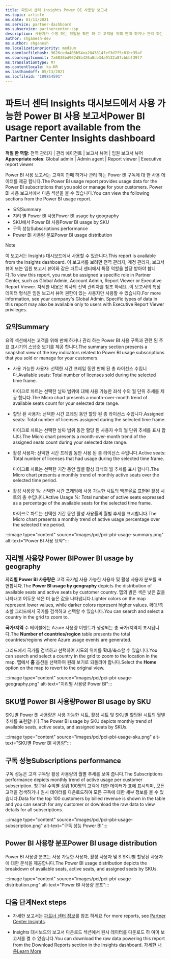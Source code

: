 ```yaml
---
title: 파트너 센터 insights Power BI 사용량 보고서
ms.topic: article
ms.date: 01/11/2021
ms.service: partner-dashboard
ms.subservice: partnercenter-csp
description: 사용자가 수행 하는 작업을 확인 하 고 고객을 위해 판매 하거나 관리 하는 Power BI 구독의 사용과 관련 하 여 개선할 수 있는 위치를 확인 합니다.
author: shganesh-dev
ms.author: shganesh
ms.localizationpriority: medium
ms.openlocfilehash: 9626ceda405b54ea2043814fef3d7f5c81bc35af
ms.sourcegitcommit: 7a6836bd962d5b426a8cb34a9132a87cbbbf39f7
ms.translationtype: MT
ms.contentlocale: ko-KR
ms.lasthandoff: 05/13/2021
ms.locfileid: "109854591"
---
```

# <a name="power-bi-usage-report-available-from-the-partner-center-insights-dashboard"></a><span data-ttu-id="81056-103">파트너 센터 Insights 대시보드에서 사용 가능한 Power BI 사용 보고서</span><span class="sxs-lookup"><span data-stu-id="81056-103">Power BI usage report available from the Partner Center Insights dashboard</span></span>

<span data-ttu-id="81056-104">**적절 한 역할**: 전역 관리자 | 관리 에이전트 | 보고서 뷰어 | 임원 보고서 뷰어</span><span class="sxs-lookup"><span data-stu-id="81056-104">**Appropriate roles**: Global admin | Admin agent | Report viewer | Executive report viewer</span></span>

<span data-ttu-id="81056-105">Power BI 사용 보고서는 고객이 판매 하거나 관리 하는 Power BI 구독에 대 한 사용 데이터를 제공 합니다.</span><span class="sxs-lookup"><span data-stu-id="81056-105">The Power BI usage report provides usage data for the Power BI subscriptions that you sold or manage for your customers.</span></span> <span data-ttu-id="81056-106">Power BI 사용 보고서에서 다음 섹션을 볼 수 있습니다.</span><span class="sxs-lookup"><span data-stu-id="81056-106">You can view the following sections from the Power BI usage report.</span></span>

- <span data-ttu-id="81056-107">요약</span><span class="sxs-lookup"><span data-stu-id="81056-107">Summary</span></span>
- <span data-ttu-id="81056-108">지리 별 Power BI 사용</span><span class="sxs-lookup"><span data-stu-id="81056-108">Power BI usage by geography</span></span>
- <span data-ttu-id="81056-109">SKU에서 Power BI 사용</span><span class="sxs-lookup"><span data-stu-id="81056-109">Power BI usage by SKU</span></span>
- <span data-ttu-id="81056-110">구독 성능</span><span class="sxs-lookup"><span data-stu-id="81056-110">Subscriptions performance</span></span>
- <span data-ttu-id="81056-111">Power BI 사용량 분포</span><span class="sxs-lookup"><span data-stu-id="81056-111">Power BI usage distribution</span></span>

 > [!NOTE]
 > <span data-ttu-id="81056-112">이 보고서는 Insights 대시보드에서 사용할 수 있습니다.</span><span class="sxs-lookup"><span data-stu-id="81056-112">This report is available from the Insights dashboard.</span></span> <span data-ttu-id="81056-113">이 보고서를 보려면 전역 관리자, 계정 관리자, 보고서 뷰어 또는 임원 보고서 뷰어와 같은 파트너 센터에서 특정 역할을 할당 받아야 합니다.</span><span class="sxs-lookup"><span data-stu-id="81056-113">To view this report, you must be assigned a specific role in Partner Center, such as Global Admin, Account Admin, Report Viewer or Executive Report Viewer.</span></span> <span data-ttu-id="81056-114">자세한 내용은 회사의 전역 관리자를 참조 하세요 .이 보고서의 특정 데이터 형식은 임원 보고서 뷰어 권한이 있는 사용자만 사용할 수 있습니다.</span><span class="sxs-lookup"><span data-stu-id="81056-114">For more information, see your company's Global Admin. Specific types of data in this report may also be available only to users with Executive Report Viewer privileges.</span></span>

## <a name="summary"></a><span data-ttu-id="81056-115">요약</span><span class="sxs-lookup"><span data-stu-id="81056-115">Summary</span></span>

<span data-ttu-id="81056-116">요약 섹션에서는 고객을 위해 판매 하거나 관리 하는 Power BI 사용 구독과 관련 된 주요 표시기의 스냅숏 보기를 제공 합니다.</span><span class="sxs-lookup"><span data-stu-id="81056-116">The summary section presents a snapshot view of the key indicators related to Power BI usage subscriptions that you sold or manage for your customers.</span></span> 

- <span data-ttu-id="81056-117">사용 가능한 사용자: 선택한 시간 프레임 동안 판매 된 총 라이선스 수입니다.</span><span class="sxs-lookup"><span data-stu-id="81056-117">Available seats: Total number of licenses sold during the selected time frame.</span></span>

   <span data-ttu-id="81056-118">마이크로 차트는 선택한 날짜 범위에 대해 사용 가능한 좌석 수의 월 단위 추세를 제공 합니다.</span><span class="sxs-lookup"><span data-stu-id="81056-118">The Micro chart presents a month-over-month trend of available seats count for your selected date range.</span></span>

- <span data-ttu-id="81056-119">할당 된 사용자: 선택한 시간 프레임 동안 할당 된 총 라이선스 수입니다.</span><span class="sxs-lookup"><span data-stu-id="81056-119">Assigned seats: Total number of licenses assigned during the selected time frame.</span></span>

   <span data-ttu-id="81056-120">마이크로 차트는 선택한 날짜 범위 동안 할당 된 사용자 수의 월 단위 추세를 표시 합니다.</span><span class="sxs-lookup"><span data-stu-id="81056-120">The Micro chart presents a month-over-month trend of the assigned seats count during your selected date range.</span></span>

- <span data-ttu-id="81056-121">활성 사용자: 선택한 시간 프레임 동안 사용 된 총 라이선스 수입니다.</span><span class="sxs-lookup"><span data-stu-id="81056-121">Active seats: Total number of licenses that had usage during the selected time frame.</span></span> 

   <span data-ttu-id="81056-122">마이크로 차트는 선택한 기간 동안 월별 활성 좌석의 월 추세를 표시 합니다.</span><span class="sxs-lookup"><span data-stu-id="81056-122">The Micro chart presents a monthly trend of monthly active seats over the selected time period.</span></span>

- <span data-ttu-id="81056-123">활성 사용량 %: 선택한 시간 프레임에 사용 가능한 시트의 백분율로 표현된 활성 시트의 총 수입니다.</span><span class="sxs-lookup"><span data-stu-id="81056-123">Active Usage %: Total number of active seats expressed as a percentage of the available seats for the selected time frame.</span></span> 

   <span data-ttu-id="81056-124">마이크로 차트는 선택한 기간 동안 활성 사용률의 월별 추세를 표시합니다.</span><span class="sxs-lookup"><span data-stu-id="81056-124">The Micro chart presents a monthly trend of active usage percentage over the selected time period.</span></span>

:::image type="content" source="images/pci/pci-pbi-usage-summary.png" alt-text="Power BI 사용 요약":::

## <a name="power-bi-usage-by-geography"></a><span data-ttu-id="81056-126">지리별 사용량 Power BI</span><span class="sxs-lookup"><span data-stu-id="81056-126">Power BI usage by geography</span></span>

<span data-ttu-id="81056-127">**지리별 Power BI 사용량은** 고객 국가별 사용 가능한 사용자 및 활성 사용자 분포를 표현합니다.</span><span class="sxs-lookup"><span data-stu-id="81056-127">The **Power BI usage by geography** depicts the distribution of available seats and active seats by customer country.</span></span> <span data-ttu-id="81056-128">맵의 밝은 색은 낮은 값을 나타내고 어두운 색은 더 높은 값을 나타냅니다.</span><span class="sxs-lookup"><span data-stu-id="81056-128">Lighter colors on the map represent lower values, while darker colors represent higher values.</span></span> <span data-ttu-id="81056-129">확대/축소할 그리드에서 국가를 검색하고 선택할 수 있습니다.</span><span class="sxs-lookup"><span data-stu-id="81056-129">You can search and select a country in the grid to zoom to.</span></span>

<span data-ttu-id="81056-130">**국가/지역** 수 테이블에는 Azure 사용량 이벤트가 생성되는 총 국가/지역이 표시됩니다.</span><span class="sxs-lookup"><span data-stu-id="81056-130">The **Number of countries/region** table presents the total countries/regions where Azure usage events are generated.</span></span>

<span data-ttu-id="81056-131">그리드에서 국가를 검색하고 선택하여 지도의 위치를 확대/축소할 수 있습니다.</span><span class="sxs-lookup"><span data-stu-id="81056-131">You can search and select a country in the grid to zoom to the location in the map.</span></span> <span data-ttu-id="81056-132">맵에서 **홈** 옵션을 선택하여 원래 보기로 되돌려야 합니다.</span><span class="sxs-lookup"><span data-stu-id="81056-132">Select the **Home** option on the map to revert to the original view.</span></span>

:::image type="content" source="images/pci/pci-pbi-usage-geography.png" alt-text="지리별 사용량 Power BI":::

## <a name="power-bi-usage-by-sku"></a><span data-ttu-id="81056-134">SKU별 Power BI 사용량</span><span class="sxs-lookup"><span data-stu-id="81056-134">Power BI usage by SKU</span></span>

<span data-ttu-id="81056-135">SKU별 Power BI 사용량은 사용 가능한 시트, 활성 시트 및 SKU별 할당된 시트의 월별 추세를 표현합니다.</span><span class="sxs-lookup"><span data-stu-id="81056-135">The Power BI usage by SKU depicts monthly trend of available seats, active seats, and assigned seats by SKUs.</span></span>

:::image type="content" source="images/pci/pci-pbi-usage-sku.png" alt-text="SKU별 Power BI 사용량":::

## <a name="subscriptions-performance"></a><span data-ttu-id="81056-137">구독 성능</span><span class="sxs-lookup"><span data-stu-id="81056-137">Subscriptions performance</span></span>

<span data-ttu-id="81056-138">구독 성능은 고객 구독당 활성 사용량의 월별 추세를 보여 줍니다.</span><span class="sxs-lookup"><span data-stu-id="81056-138">The Subscriptions performance depicts monthly trend of active usage per customer subscription.</span></span> <span data-ttu-id="81056-139">청구된 수익별 상위 100명의 고객에 대한 데이터가 표에 표시되며, 모든 고객을 검색하거나 원시 데이터를 다운로드하여 모든 구독에 대한 세부 정보를 볼 수 있습니다.</span><span class="sxs-lookup"><span data-stu-id="81056-139">Data for the top 100 customers by billed revenue is shown in the table and you can search for any customer or download the raw data to view details for all subscriptions.</span></span>

:::image type="content" source="images/pci/pci-pbi-usage-subscription.png" alt-text="구독 성능 Power BI":::

## <a name="power-bi-usage-distribution"></a><span data-ttu-id="81056-141">Power BI 사용량 분포</span><span class="sxs-lookup"><span data-stu-id="81056-141">Power BI usage distribution</span></span>

<span data-ttu-id="81056-142">Power BI 사용량 분포는 사용 가능한 사용자, 활성 사용자 및 S SKU별 할당된 사용자에 대한 분석을 제공합니다.</span><span class="sxs-lookup"><span data-stu-id="81056-142">The Power BI usage distribution depicts the breakdown of available seats, active seats, and assigned seats by SKUs.</span></span>

:::image type="content" source="images/pci/pci-pbi-usage-distribution.png" alt-text="Power BI 사용량 분포":::

## <a name="next-steps"></a><span data-ttu-id="81056-144">다음 단계</span><span class="sxs-lookup"><span data-stu-id="81056-144">Next steps</span></span>

- <span data-ttu-id="81056-145">자세한 보고서는 [파트너 센터 정보](partner-center-insights.md)를 참조 하세요.</span><span class="sxs-lookup"><span data-stu-id="81056-145">For more reports, see [Partner Center Insights](partner-center-insights.md).</span></span>

- <span data-ttu-id="81056-146">Insights 대시보드의 보고서 다운로드 섹션에서 원시 데이터를 다운로드 하 여이 보고서를 켤 수 있습니다.</span><span class="sxs-lookup"><span data-stu-id="81056-146">You can download the raw data powering this report from the Download Reports section in the Insights dashboard.</span></span> [<span data-ttu-id="81056-147">자세한 내용</span><span class="sxs-lookup"><span data-stu-id="81056-147">Learn More</span></span>](pci-download-reports.md) 
